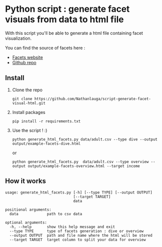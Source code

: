 # Python script : generate facet visuals from data to html file
With this script you'll be able to generate a html file containing facet visualization.

You can find the source of facets here :
* [Facets website](https://pair-code.github.io/facets/)
* [Github repo](https://github.com/PAIR-code/facets)


## Install

1. Clone the repo

    `git clone https://github.com/Nathanlauga/script-generate-facet-visual-html.git`


2. Install packages

    `pip install -r requirements.txt`


3. Use the script ! :) 

    `python generate_html_facets.py data/adult.csv --type dive --output output/example-facets-dive.html`
    
    or
    
    `python generate_html_facets.py  data/adult.csv --type overview --output output/example-facets-overview.html --target income`


## How it works

```
usage: generate_html_facets.py [-h] [--type TYPE] [--output OUTPUT]
                               [--target TARGET]
                               data

positional arguments:
  data             path to csv data

optional arguments:
  -h, --help       show this help message and exit
  --type TYPE      type of facets generation : dive or overview
  --output OUTPUT  path and file name where the html will be stored
  --target TARGET  target column to split your data for overview
```
